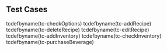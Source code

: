## Test Cases ##

tcdefbyname(tc-checkOptions)
tcdefbyname(tc-addRecipe)
tcdefbyname(tc-deleteRecipe)
tcdefbyname(tc-editRecipe)
tcdefbyname(tc-addInventory)
tcdefbyname(tc-checkInventory)
tcdefbyname(tc-purchaseBeverage)
